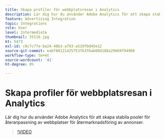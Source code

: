 ```yaml
---
title: Skapa profiler för webbplatsresan i Analytics
description: Lär dig hur du använder Adobe Analytics för att skapa stabila pooler för återmarknadsföring på webbplatser för Advertising Cloud.
feature: Advertising Integration
topic: Integrations
role: User
level: Intermediate
thumbnail: 35116.jpg
kt: 5473
exl-id: c0c7c77e-ba24-48b3-a793-a519fbd45e12
source-git-commit: eabf80121425753fb3f6ab00d188a29669f94908
workflow-type: tm+mt
source-wordcount: '41'
ht-degree: 0%

---
```


# Skapa profiler för webbplatsresan i Analytics

Lär dig hur du använder Adobe Analytics för att skapa stabila pooler för återanpassning av webbplatser för återmarknadsföring av annonser.

>[!VIDEO](https://video.tv.adobe.com/v/35116/?quality=12&learn=on)
